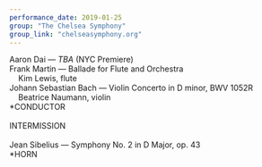 ```yaml
---
performance_date: 2019-01-25
group: "The Chelsea Symphony"
group_link: "chelseasymphony.org"
---
```

Aaron Dai — _TBA_ (NYC Premiere)<br/>
Frank Martin — Ballade for Flute and Orchestra<br/>
&nbsp;&nbsp;&nbsp;&nbsp;Kim Lewis, flute<br/>
Johann Sebastian Bach — Violin Concerto in D minor, BWV 1052R<br/>
&nbsp;&nbsp;&nbsp;&nbsp;Beatrice Naumann, violin<br/>
*CONDUCTOR<br/>
<br/>
INTERMISSION<br/>
<br/>
Jean Sibelius — Symphony No. 2 in D Major, op. 43<br/>
*HORN



